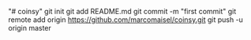 "# coinsy"  git init git add README.md git commit -m "first commit" git remote add origin https://github.com/marcomaisel/coinsy.git git push -u origin master

